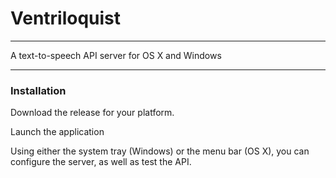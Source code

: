 # Ventriloquist
-----------------------

A text-to-speech API server for OS X and Windows

-----------------------

### Installation

Download the release for your platform.

Launch the application

Using either the system tray (Windows) or the menu bar (OS X), you can configure the server, as well as test the API.